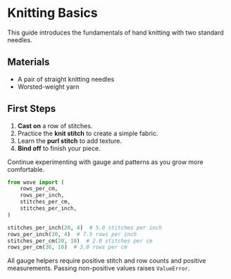 # Knitting Basics

This guide introduces the fundamentals of hand knitting with two standard needles.

## Materials
- A pair of straight knitting needles
- Worsted-weight yarn

## First Steps
1. **Cast on** a row of stitches.
2. Practice the **knit stitch** to create a simple fabric.
3. Learn the **purl stitch** to add texture.
4. **Bind off** to finish your piece.

Continue experimenting with gauge and patterns as you grow more comfortable.

```python
from wove import (
    rows_per_cm,
    rows_per_inch,
    stitches_per_cm,
    stitches_per_inch,
)

stitches_per_inch(20, 4)  # 5.0 stitches per inch
rows_per_inch(30, 4)  # 7.5 rows per inch
stitches_per_cm(20, 10)  # 2.0 stitches per cm
rows_per_cm(30, 10)  # 3.0 rows per cm
```

All gauge helpers require positive stitch and row counts and positive measurements.
Passing non-positive values raises ``ValueError``.
